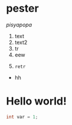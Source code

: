 ﻿# pester
*pisyapopa*
1. text
2. text2
3.   tr
4.   eew
5.     retr

- hh
  
<h1>Hello world!</h1>

~~~ C#
int var = 1;
~~~
